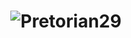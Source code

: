 <h1 align="center">
  <img src="https://raw.githubusercontent.com/pretorian29/pretorian29/master/pretorian.svg" alt="Pretorian29" />
</h1>
